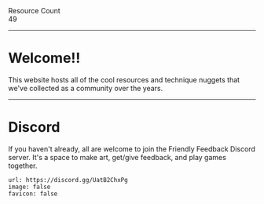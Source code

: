 <div markdown="1" class="ff_badge">
<div markdown="1" class="ff_badge_title">Resource Count</div>
<div markdown="1" class="ff_badge_value">49</div>
</div>

___

# Welcome!!

This website hosts all of the cool resources and technique nuggets that we've collected as a community over the years. 

---
# Discord
If you haven't already, all are welcome to join the Friendly Feedback Discord server. It's a space to make art, get/give feedback, and play games together.

```embed
url: https://discord.gg/UatB2ChxPg
image: false
favicon: false
```